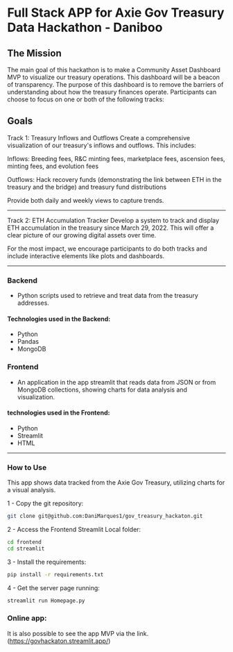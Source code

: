 # Full Stack APP for Axie Gov Treasury Data Hackathon - Daniboo

## The Mission
The main goal of this hackathon is to make a Community Asset Dashboard MVP to visualize our treasury operations. This dashboard will be a beacon of transparency. The purpose of this dashboard is to remove the barriers of understanding about how the treasury finances operate.
Participants can choose to focus on one or both of the following tracks:

## Goals
Track 1: Treasury Inflows and Outflows
Create a comprehensive visualization of our treasury's inflows and outflows. This includes:

Inflows: Breeding fees, R&C minting fees, marketplace fees, ascension fees, minting fees, and evolution fees

Outflows: Hack recovery funds (demonstrating the link between ETH in the treasury and the bridge) and treasury fund distributions

Provide both daily and weekly views to capture trends.

----------------------------------------------------------
Track 2: ETH Accumulation Tracker
Develop a system to track and display ETH accumulation in the treasury since March 29, 2022. This will offer a clear picture of our growing digital assets over time.

For the most impact, we encourage participants to do both tracks and include interactive elements like plots and dashboards.

----------------------------------------------------------

### Backend

- Python scripts used to retrieve and treat data from the treasury addresses.

#### Technologies used in the Backend:

- Python
- Pandas
- MongoDB

### Frontend

 - An application in the app streamlit that reads data from JSON or from MongoDB collections, showing charts for data analysis and visualization.

#### technologies used in the Frontend:

- Python
- Streamlit
- HTML

----------------------------------------------------------

### How to Use

This app shows data tracked from the Axie Gov Treasury, utilizing charts for a visual analysis.

1 - Copy the git repository:
```bash
git clone git@github.com:DaniMarques1/gov_treasury_hackaton.git
```

2 - Access the Frontend Streamlit Local folder:
```bash
cd frontend
cd streamlit
```

3 - Install the requirements:
```bash
pip install -r requirements.txt
```

4 - Get the server page running:
```bash
streamlit run Homepage.py
```

### Online app:

It is also possible to see the app MVP via the link.
(https://govhackaton.streamlit.app/)
